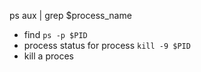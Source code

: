 ps aux | grep $process_name
- find 
`ps -p $PID`
- process status for process
`kill -9 $PID` 
- kill a proces
